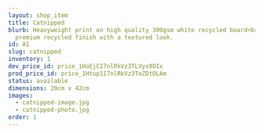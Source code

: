 ```yaml
---
layout: shop_item
title: Catnipped
blurb: Heavyweight print on high quality 300gsm white recycled board<br />A
  premium recycled finish with a textured look.
id: A1
slug: catnipped
inventory: 1
dev_price_id: price_1HoEjCI7nlRkVz3TLVys9OIx
prod_price_id: price_1Htup1I7nlRkVz3ToZDtOLAm
status: available
dimensions: 20cm x 42cm
images:
  - catnipped-image.jpg
  - catnipped-photo.jpg
order: 1
---
```

